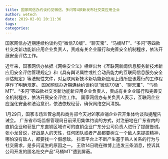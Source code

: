```yaml
---
title: 国家网信办约谈约见微信、多闪等4款新发布社交类应用企业
author: wetech
date: 2019-02-01 20:11:36
tags: 
categories: 
---
```

国家网信办近期连续约谈约见“微信7.0版”、“聊天宝”、“马桶MT”、“多闪”等四款社交类新功能新应用企业负责人，责成有关企业履行和完善安全机制程序，依法开展安全评估工作。
<!-- more -->
近年来，国家网信办依据《网络安全法》相继出台《互联网新闻信息服务新技术新应用安全评估管理规定》和《具有舆论属性或社会动员能力的互联网信息服务安全评估规定》等法规性文件，对互联网新技术新功能新应用上线所应该履行的工作程序作了明确规定。
国家网信办近期连续约谈约见“微信7.0版”、“聊天宝”、“马桶MT”、“多闪”等四款社交类新功能新应用企业负责人，责成有关企业履行和完善安全机制程序，依法开展安全评估工作。
国家网信办有关负责人表示，互联网企业应强化安全和法治意识，依法依规经营，确保网络空间清朗。
 
 
1月29日，国家市场监管总局和商务部今天对91家直销企业召开集体约谈和提醒告诫会。
广东省市场监督管理局日前采用集体约谈的方式，对注册地在广东省内的直销企业和获批广东直销区域许可的直销企业广东分公司负责人进行了提醒告诫。
张小龙曾说，好战是人的天性，任何团队或者产品都要树立一个敌人来提振精神，哪怕没有敌人，都要找一个假想敌。
抖音平台上不断产生基于熟人关系的行为与社交需求，是多闪诞生的原因之一。
王欣14日晚在微博上连发三条消息，控诉其公司开发的匿名社交产品“马桶MT”遭到屏蔽。
